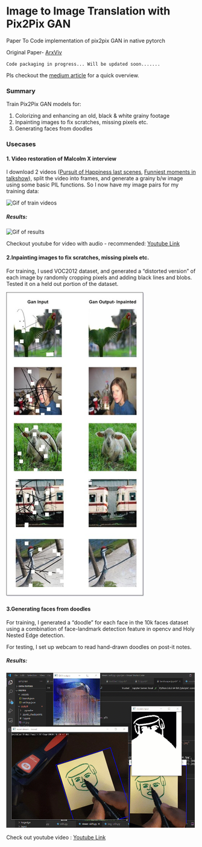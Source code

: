 # Image to Image Translation with Pix2Pix GAN
Paper To Code implementation of pix2pix GAN in native pytorch

Original Paper- [ArxViv](https://arxiv.org/abs/1611.07004)

```
Code packaging in progress... Will be updated soon.......
```

Pls checkout the [medium article](https://medium.com/@noufalsamsudin/image-to-image-translations-for-colorizing-videos-image-restoration-and-face-generation-14b7d7a40b34?sk=a73efb61df685f717459ab89e8f2a0ba) for a quick overview.

### Summary

Train Pix2Pix GAN models for:
1. Colorizing and enhancing an old, black & white grainy footage
2. Inpainting images to fix scratches, missing pixels etc.
3. Generating faces from doodles


### Usecases

#### 1. Video restoration of Malcolm X interview

 I download 2 videos ([Pursuit of Happiness last scenes](https://www.youtube.com/watch?v=x8-7mHT9edg&ab_channel=CiprianVatamanu), [Funniest moments in talkshow](https://www.youtube.com/watch?v=hO5Fp9ZLFqE&ab_channel=ComedySpace)), split the video into frames, and generate a grainy b/w image using some basic PIL functions. So I now have my image pairs for my training data:
 
 ![Gif of train videos](https://github.com/kvsnoufal/pix2pix/blob/master/docs/malcolm_train_gif.gif)
 
 ##### Results:

![Gif of results](https://github.com/kvsnoufal/pix2pix/blob/master/docs/malcolm_result_gif.gif)


Checkout youtube for video with audio - recommended:
[Youtube Link](https://youtu.be/Fhb1uHk80XQ)

#### 2.Inpainting images to fix scratches, missing pixels etc.

For training, I used VOC2012 dataset, and generated a “distorted version” of each image by randomly cropping pixels and adding black lines and blobs. Tested it on a held out portion of the dataset.

![Pic of results](https://github.com/kvsnoufal/pix2pix/blob/master/docs/inpainting_results.jpeg)


#### 3.Generating faces from doodles

For training, I generated a “doodle” for each face in the 10k faces dataset using a combination of face-landmark detection feature in opencv and Holy Nested Edge detection.

For testing, I set up webcam to read hand-drawn doodles on post-it notes.

##### Results:

![Gif of doodle results](https://github.com/kvsnoufal/pix2pix/blob/master/docs/doodleface_gif.gif)


Check out youtube video :
[Youtube Link](https://youtu.be/92gwRyJS8m8)







